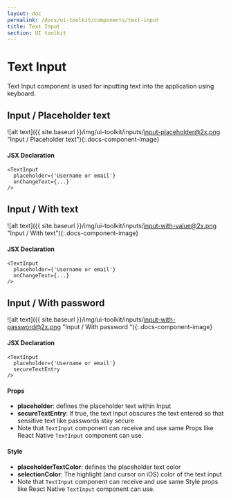 ```yaml
---
layout: doc
permalink: /docs/ui-toolkit/components/text-input
title: Text Input
section: UI toolkit
---
```


# Text Input

Text Input component is used for inputting text into the application using keyboard. 

## Input / Placeholder text 
![alt text]({{ site.baseurl }}/img/ui-toolkit/inputs/input-placeholder@2x.png "Input / Placeholder text"){:.docs-component-image}

#### JSX Declaration
```JSX
<TextInput 
  placeholder={'Username or email'}
  onChangeText={...} 
/>
```

## Input / With text 
![alt text]({{ site.baseurl }}/img/ui-toolkit/inputs/input-with-value@2x.png "Input / With text"){:.docs-component-image}

#### JSX Declaration
```JSX
<TextInput 
  placeholder={'Username or email'}
  onChangeText={...} 
/>
```

## Input / With password  
![alt text]({{ site.baseurl }}/img/ui-toolkit/inputs/input-with-password@2x.png "Input / With password "){:.docs-component-image}

#### JSX Declaration
```JSX
<TextInput 
  placeholder={'Username or email'}
  secureTextEntry
/>
```
  
#### Props

* **placeholder**: defines the placeholder text within Input
* **secureTextEntry**: If true, the text input obscures the text entered so that sensitive text like passwords stay secure
* Note that `TextInput` component can receive and use same Props like React Native `TextInput` component can use.

#### Style

* **placeholderTextColor**: defines the placeholder text color
* **selectionColor**: The highlight (and cursor on iOS) color of the text input
* Note that `TextInput` component can receive and use same Style props like React Native `TextInput` component can use.